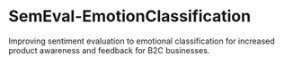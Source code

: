 # SemEval-EmotionClassification
Improving sentiment evaluation to emotional classification for increased product awareness and feedback for B2C businesses.
